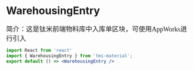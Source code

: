 # WarehousingEntry

<font size=4 face="微软雅黑">简介：这是钛米前端物料库中入库单区块，可使用AppWorks进行引入</font>

```jsx
import React from 'react'
import { WarehousingEntry } from 'tmi-material';
export default () => <WarehousingEntry />
```
